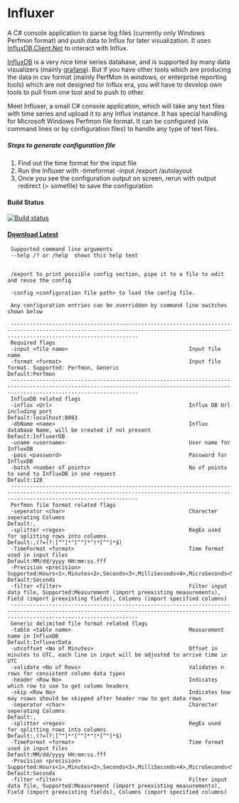 # Influxer
A C# console application to parse log files (currently only Windows Perfmon format) and push data to Influx for later visualization. It uses [InfluxDB.Client.Net](https://github.com/AdysTech/InfluxDB.Client.Net) to interact with Influx.

[InfluxDB][1] is a very nice time series database, and is supported by many data visualizers (mainly [grafana][2]). But if you have other tools which are producing the data in csv format (mainly PerfMon in windows, or enterprise reporting tools) which are not designed for Influx era, you will have to develop own tools to pull from one tool and to push to other.

Meet Influxer, a small C# console application, which will take any text files with time series and upload it to any Influx instance.
It has special handling for Microsoft Windows Perfmon file format. It can be configured (via command lines or by configuration files) to handle any type of text files.

##### Steps to generate configuration file
1. Find out the time format for the input file
2. Run the Influxer with -timeformat <time format> -input <file path> /export /autolayout
3. Once you see the configuration output on screen, rerun with output redirect (> somefile) to save the configuration
     
#### Build Status
[![Build status](https://ci.appveyor.com/api/projects/status/j9c7xfqj6wv9fg76?svg=true)](https://ci.appveyor.com/project/AdysTech/influxer)

#### [Download Latest](https://ci.appveyor.com/api/projects/AdysTech/Influxer/artifacts/Influxer/bin/InfluxerLatest.zip?branch=master)
	 Supported command line arguments
     --help /? or /help  shows this help text
     
     
     /export to print possible config section, pipe it to a file to edit and reuse the config
     
     -config <configuration file path> to load the config file.
     
     Any configuration entries can be overridden by command line switches shown below
     
     ------------------------------------------------------------------------------------------------------------------------------------------------------------------------------------
     Required flags
     -input <file name>                                      Input file name
     -format <format>                                        Input file format. Supported: Perfmon, Generic                                                           Default:Perfmon
     ------------------------------------------------------------------------------------------------------------------------------------------------------------------------------------
     InfluxDB related flags
     -influx <Url>                                           Influx DB Url including port                                                                             Default:localhost:8083
     -dbName <name>                                          Influx database Name, will be created if not present                                                     Default:InfluxerDB
     -uname <username>                                       User name for InfluxDB
     -pass <password>                                        Password for InfluxDB
     -batch <number of points>                               No of points to send to InfluxDB in one request                                                          Default:128
     ------------------------------------------------------------------------------------------------------------------------------------------------------------------------------------
     Perfmon file format related flags
     -seperator <char>                                       Charecter seperating Columns                                                                             Default:,
     -splitter <regex>                                       RegEx used for splitting rows into columns                                                               Default:,(?=(?:[^"]*"[^"]*")*[^"]*$)
     -TimeFormat <format>                                    Time format used in input files                                                                          Default:MM/dd/yyyy HH:mm:ss.fff
     -Precision <precision>                                  Supported:Hours<1>,Minutes<2>,Seconds<3>,MilliSeconds<4>,MicroSeconds<5>,NanoSeconds<6>                  Default:Seconds
     -filter <filter>                                        Filter input data file, Supported:Measurement (import preexisting measurements), Field (import preexisting fields), Columns (import specified columns)
     ------------------------------------------------------------------------------------------------------------------------------------------------------------------------------------
     Generic delimited file format related flags
     -table <table name>                                     Measurement name in InfluxDB                                                                             Default:InfluxerData
     -utcoffset <No of Minutes>                              Offset in minutes to UTC, each line in input will be adjusted to arrive time in UTC
     -validate <No of Rows>                                  Validates n rows for consistent column data types
     -header <Row No>                                        Indicates which row to use to get column headers
     -skip <Row No>                                          Indicates how may roaws should be skipped after header row to get data rows
     -seperator <char>                                       Charecter seperating Columns                                                                             Default:,
     -splitter <regex>                                       RegEx used for splitting rows into columns                                                               Default:,(?=(?:[^"]*"[^"]*")*[^"]*$)
     -TimeFormat <format>                                    Time format used in input files                                                                          Default:MM/dd/yyyy HH:mm:ss.fff
     -Precision <precision>                                  Supported:Hours<1>,Minutes<2>,Seconds<3>,MilliSeconds<4>,MicroSeconds<5>,NanoSeconds<6>                  Default:Seconds
     -filter <filter>                                        Filter input data file, Supported:Measurement (import preexisting measurements), Field (import preexisting fields), Columns (import specified columns)

  [1]: https://github.com/influxdb/influxdb
  [2]: https://github.com/grafana/grafana
